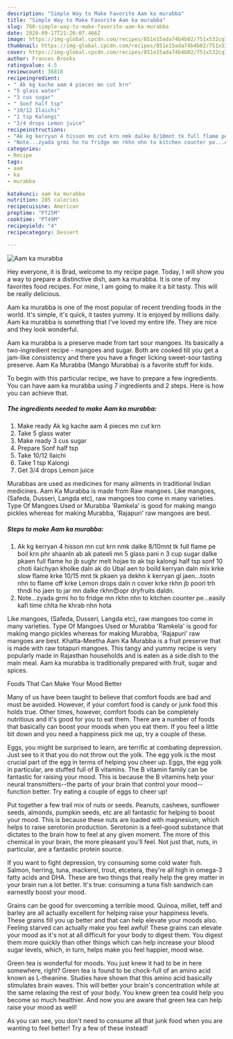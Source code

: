 ```yaml
---
description: "Simple Way to Make Favorite Aam ka murabba"
title: "Simple Way to Make Favorite Aam ka murabba"
slug: 760-simple-way-to-make-favorite-aam-ka-murabba
date: 2020-09-17T21:26:07.466Z
image: https://img-global.cpcdn.com/recipes/851e15ada74b4b02/751x532cq70/aam-ka-murabba-recipe-main-photo.jpg
thumbnail: https://img-global.cpcdn.com/recipes/851e15ada74b4b02/751x532cq70/aam-ka-murabba-recipe-main-photo.jpg
cover: https://img-global.cpcdn.com/recipes/851e15ada74b4b02/751x532cq70/aam-ka-murabba-recipe-main-photo.jpg
author: Frances Brooks
ratingvalue: 4.5
reviewcount: 36818
recipeingredient:
- " Ak kg kache aam 4 pieces mn cut krn"
- "5 glass water"
- "3 cus sugar"
- " Sonf half tsp"
- "10/12 Ilaichi"
- "1 tsp Kalongi"
- "3/4 drops Lemon juice"
recipeinstructions:
- "Ak kg kerryan 4 hisson mn cut krn nmk dalke 8/10mnt tk full flame pe boil krn phr shaanln ab ak pateeli mn 5 glass pani n 3 cup sugar dalke pkaen full flame ho jb sughr melt hojae to ak tsp kalongi half tsp sonf 10 choti ilaichyan kholke daln ak do Ubal aen to boild kerryan daln mix krke slow flame krke 10/15 mnt tk pkaen ya dekhn k kerryan gl jaen...tootn nhn to flame off krke Lemon drops daln n cover krke rkhn jb poori trh thndi ho jaen to jar mn dalke rkhn😍opr dryfruits daldn."
- "Note...zyada grmi ho to fridge mn rkhn nhn to kitchen counter pe...easily kafi time chlta he khrab nhn hota"
categories:
- Recipe
tags:
- aam
- ka
- murabba

katakunci: aam ka murabba 
nutrition: 285 calories
recipecuisine: American
preptime: "PT25M"
cooktime: "PT49M"
recipeyield: "4"
recipecategory: Dessert

---
```



![Aam ka murabba](https://img-global.cpcdn.com/recipes/851e15ada74b4b02/751x532cq70/aam-ka-murabba-recipe-main-photo.jpg)

Hey everyone, it is Brad, welcome to my recipe page. Today, I will show you a way to prepare a distinctive dish, aam ka murabba. It is one of my favorites food recipes. For mine, I am going to make it a bit tasty. This will be really delicious.

Aam ka murabba is one of the most popular of recent trending foods in the world. It's simple, it's quick, it tastes yummy. It is enjoyed by millions daily. Aam ka murabba is something that I've loved my entire life. They are nice and they look wonderful.

Aam ka murabba is a preserve made from tart sour mangoes. Its basically a two-ingredient recipe - mangoes and sugar. Both are cooked till you get a jam-like consistency and there you have a finger licking sweet-sour tasting preserve. Aam Ka Murabba (Mango Murabba) is a favorite stuff for kids.


To begin with this particular recipe, we have to prepare a few ingredients. You can have aam ka murabba using 7 ingredients and 2 steps. Here is how you can achieve that.

<!--inarticleads1-->

##### The ingredients needed to make Aam ka murabba:

1. Make ready  Ak kg kache aam 4 pieces mn cut krn
1. Take 5 glass water
1. Make ready 3 cus sugar
1. Prepare  Sonf half tsp
1. Take 10/12 Ilaichi
1. Take 1 tsp Kalongi
1. Get 3/4 drops Lemon juice


Murabbas are used as medicines for many ailments in traditional Indian medicines. Aam Ka Murabba is made from Raw mangoes. Like mangoes, (Safeda, Dusseri, Langda etc), raw mangoes too come in many varieties. Type Of Mangoes Used or Murabba &#39;Ramkela&#39; is good for making mango pickles whereas for making Murabba, &#39;Rajapuri&#39; raw mangoes are best. 

<!--inarticleads2-->

##### Steps to make Aam ka murabba:

1. Ak kg kerryan 4 hisson mn cut krn nmk dalke 8/10mnt tk full flame pe boil krn phr shaanln ab ak pateeli mn 5 glass pani n 3 cup sugar dalke pkaen full flame ho jb sughr melt hojae to ak tsp kalongi half tsp sonf 10 choti ilaichyan kholke daln ak do Ubal aen to boild kerryan daln mix krke slow flame krke 10/15 mnt tk pkaen ya dekhn k kerryan gl jaen...tootn nhn to flame off krke Lemon drops daln n cover krke rkhn jb poori trh thndi ho jaen to jar mn dalke rkhn😍opr dryfruits daldn.
1. Note...zyada grmi ho to fridge mn rkhn nhn to kitchen counter pe...easily kafi time chlta he khrab nhn hota


Like mangoes, (Safeda, Dusseri, Langda etc), raw mangoes too come in many varieties. Type Of Mangoes Used or Murabba &#39;Ramkela&#39; is good for making mango pickles whereas for making Murabba, &#39;Rajapuri&#39; raw mangoes are best. Khatta-Meetha Aam Ka Murabba is a fruit preserve that is made with raw totapuri mangoes. This tangy and yummy recipe is very popularly made in Rajasthan households and is eaten as a side dish to the main meal. Aam ka murabba is traditionally prepared with fruit, sugar and spices. 

Foods That Can Make Your Mood Better


Many of us have been taught to believe that comfort foods are bad and must be avoided. However, if your comfort food is candy or junk food this holds true. Other times, however, comfort foods can be completely nutritious and it's good for you to eat them. There are a number of foods that basically can boost your moods when you eat them. If you feel a little bit down and you need a happiness pick me up, try a couple of these.

Eggs, you might be surprised to learn, are terrific at combating depression. Just see to it that you do not throw out the yolk. The egg yolk is the most crucial part of the egg in terms of helping you cheer up. Eggs, the egg yolk in particular, are stuffed full of B vitamins. The B vitamin family can be fantastic for raising your mood. This is because the B vitamins help your neural transmitters--the parts of your brain that control your mood--function better. Try eating a couple of eggs to cheer up!

Put together a few trail mix of nuts or seeds. Peanuts, cashews, sunflower seeds, almonds, pumpkin seeds, etc are all fantastic for helping to boost your mood. This is because these nuts are loaded with magnesium, which helps to raise serotonin production. Serotonin is a feel-good substance that dictates to the brain how to feel at any given moment. The more of this chemical in your brain, the more pleasant you'll feel. Not just that, nuts, in particular, are a fantastic protein source.

If you want to fight depression, try consuming some cold water fish. Salmon, herring, tuna, mackerel, trout, etcetera, they're all high in omega-3 fatty acids and DHA. These are two things that really help the grey matter in your brain run a lot better. It's true: consuming a tuna fish sandwich can earnestly boost your mood. 

Grains can be good for overcoming a terrible mood. Quinoa, millet, teff and barley are all actually excellent for helping raise your happiness levels. These grains fill you up better and that can help elevate your moods also. Feeling starved can actually make you feel awful! These grains can elevate your mood as it's not at all difficult for your body to digest them. You digest them more quickly than other things which can help increase your blood sugar levels, which, in turn, helps make you feel happier, mood wise.

Green tea is wonderful for moods. You just knew it had to be in here somewhere, right? Green tea is found to be chock-full of an amino acid known as L-theanine. Studies have shown that this amino acid basically stimulates brain waves. This will better your brain's concentration while at the same relaxing the rest of your body. You knew green tea could help you become so much healthier. And now you are aware that green tea can help raise your mood as well!

As you can see, you don't need to consume all that junk food when you are wanting to feel better! Try a few of these instead!

